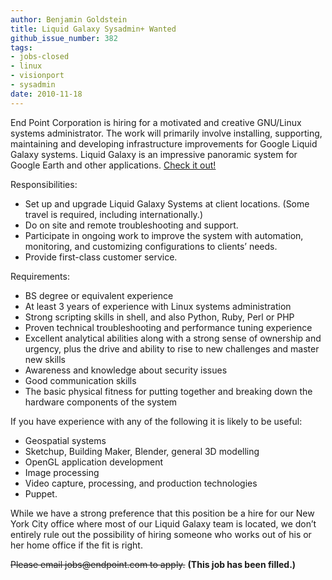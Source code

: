```yaml
---
author: Benjamin Goldstein
title: Liquid Galaxy Sysadmin+ Wanted
github_issue_number: 382
tags:
- jobs-closed
- linux
- visionport
- sysadmin
date: 2010-11-18
---
```


End Point Corporation is hiring for a motivated and creative GNU/Linux systems administrator. The work will primarily involve installing, supporting, maintaining and developing infrastructure improvements for Google Liquid Galaxy systems. Liquid Galaxy is an impressive panoramic system for Google Earth and other applications. [Check it out!](https://www.visionport.com/)

Responsibilities:

- Set up and upgrade Liquid Galaxy Systems at client locations. (Some travel is required, including internationally.)
- Do on site and remote troubleshooting and support.
- Participate in ongoing work to improve the system with automation, monitoring, and customizing configurations to clients’ needs.
- Provide first-class customer service.

Requirements:

- BS degree or equivalent experience
- At least 3 years of experience with Linux systems administration
- Strong scripting skills in shell, and also Python, Ruby, Perl or PHP
- Proven technical troubleshooting and performance tuning experience
- Excellent analytical abilities along with a strong sense of ownership and urgency, plus the drive and ability to rise to new challenges and master new skills
- Awareness and knowledge about security issues
- Good communication skills
- The basic physical fitness for putting together and breaking down the hardware components of the system

If you have experience with any of the following it is likely to be useful:

- Geospatial systems
- Sketchup, Building Maker, Blender, general 3D modelling
- OpenGL application development
- Image processing
- Video capture, processing, and production technologies
- Puppet.

While we have a strong preference that this position be a hire for our New York City office where most of our Liquid Galaxy team is located, we don’t entirely rule out the possibility of hiring someone who works out of his or her home office if the fit is right.

~~Please email jobs&#x40;endpoint.com to apply.~~
**(This job has been filled.)**
